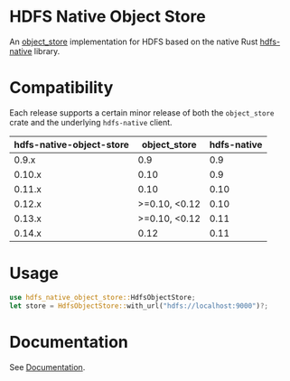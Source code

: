 # HDFS Native Object Store
An [object_store](https://docs.rs/object_store/latest/object_store/) implementation for HDFS based on the native Rust [hdfs-native](https://github.com/Kimahriman/hdfs-native) library.

# Compatibility
Each release supports a certain minor release of both the `object_store` crate and the underlying `hdfs-native` client.

|hdfs-native-object-store|object_store|hdfs-native|
|---|---|---|
|0.9.x|0.9|0.9|
|0.10.x|0.10|0.9|
|0.11.x|0.10|0.10|
|0.12.x|>=0.10, <0.12|0.10|
|0.13.x|>=0.10, <0.12|0.11|
|0.14.x|0.12|0.11|

# Usage
```rust
use hdfs_native_object_store::HdfsObjectStore;
let store = HdfsObjectStore::with_url("hdfs://localhost:9000")?;
```

# Documentation
See [Documentation](https://docs.rs/hdfs-native-object-store).